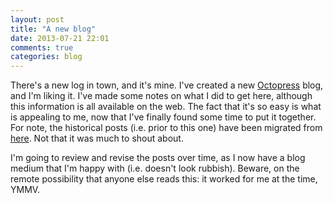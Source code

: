 ```yaml
---
layout: post
title: "A new blog"
date: 2013-07-21 22:01
comments: true
categories: blog
---
```

There's a new log in town, and it's mine.  I've created a new [Octopress](http://octopress.org) blog, and I'm liking it.  I've made some notes on what I did to get here, although this information is all available on the web.  The fact that it's so easy is what is appealing to me, now that I've finally found some time to put it together.  For note, the historical posts (i.e. prior to this one) have been migrated from [here](http://rob-purcell.blogspot.co.uk).  Not that it was much to shout about.

I'm going to review and revise the posts over time, as I now have a blog medium that I'm happy with (i.e. doesn't look rubbish).  Beware, on the remote possibility that anyone else reads this: it worked for me at the time, YMMV.